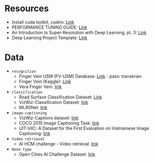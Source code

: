 # Resources
* Install cuda toolkit, cudnn: [Link](https://neptune.ai/blog/installing-tensorflow-2-gpu-guide)
* PERFORMANCE TUNING GUIDE: [Link](https://pytorch.org/tutorials/recipes/recipes/tuning_guide.html)
* An Introduction to Super-Resolution with Deep Learning, pt. 3: [Link](https://medium.com/@paren8esis/an-introduction-to-super-resolution-with-deep-learning-pt-3-ed85ec949ba8)
* Deep Learning Project Template: [Link](https://github.com/L1aoXingyu/Deep-Learning-Project-Template)

# Data
* `recognition`
  * Finger Vein USM (FV-USM) Database: [Link](http://drfendi.com/2015/12/05/fv-usm-database-download-page/) - pass: transkrian
  * Finger Vein (Kaggle): [Link](https://www.kaggle.com/datasets/ryeltsin/finger-vein)
  * Vera Finger Vein: [link](https://zenodo.org/records/4575270)
* `classification`
  * Road Surface Classification Dataset: [Link](https://thu-rsxd.com/rscd/)
  * VizWiz-Classification Dataset: [link](https://vizwiz.org/tasks-and-datasets/image-classification/)
  * MLRSNet: [link](https://github.com/cugbrs/MLRSNet)
* `image-captioning`
  * VizWiz-Captions dataset: [link](https://vizwiz.org/tasks-and-datasets/image-captioning/)
  * COCO 2015 Image Captioning Task: [link](https://cocodataset.org/#captions-2015)
  * UIT-ViIC: A Dataset for the First Evaluation on Vietnamese Image Captioning: [link](https://drive.google.com/file/d/1YexKrE6o0UiJhFWpE8M5LKoe6-k3AiM4/view)
* `Video retrieval`
  * AI HCM challenge - Video retrieval: [link](https://docs.google.com/spreadsheets/d/16RlmhETs2YLuw5b4aP-bKD7c0DiDNDr0ZxOQfBS3-ks/htmlview?fbclid=IwAR1seO_E_awcNWenChTELCZxOLjAtj45D4wDNscwKa72kyX5zlENHUSBqkQ_aem_AZuSBoG9oqvH_oVCY7aYuFMURECjWbdnhe0hO6dzBfUsGKTUlhF6lalq6DR7wzRZnms#)
* `None type`
  * Open Cities AI Challenge Dataset: [link](https://beta.source.coop/repositories/open-cities/ai-challenge/download/)
